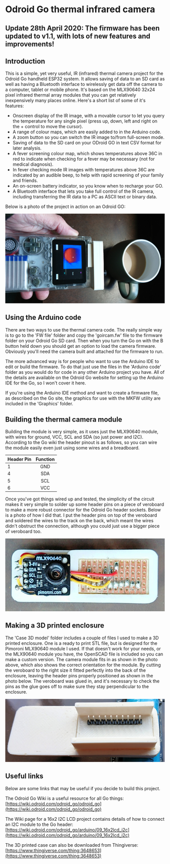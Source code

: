 # Odroid Go thermal infrared camera

## Update 28th April 2020: The firmware has been updated to v1.1, with lots of new features and improvements!

## Introduction

This is a simple, yet very useful, IR (infrared) thermal camera project for the Odroid Go handheld ESP32 system. It allows saving of data to an SD card as well as having a Bluetooth interface to wirelessly get data off the camera to a computer, tablet or mobile phone. It's based on the MLX90640 32x24 pixel infrared thermal array modules that you can get relatively inexpensively many places online. Here's a short list of some of it's features:

* Onscreen display of the IR image, with a movable cursor to let you query the temperature for any single pixel (press up, down, left and right on the + control to move the cursor).
* A range of colour maps, which are easily added to in the Arduino code.
* A zoom button so you can switch the IR image to/from full-screen mode.
* Saving of data to the SD card on your ODroid GO in text CSV format for later analysis.
* A fever screening colour map, which shows temperatures above 36C in red to indicate when checking for a fever may be necessary (not for medical diagnosis).
* In fever checking mode IR images with temperatures above 36C are indicated by an audible beep, to help with rapid screening of your family and friends.
* An on-screen battery indicator, so you know when to recharge your GO.
* A Bluetooth interface that lets you take full control of the IR camera, including transferring the IR data to a PC as ASCII text or binary data.

Below is a photo of the project in action on an Odroid GO:

![The thermal camera in action](https://github.com/drandrewthomas/Odroid_Go_thermal_IR_camera/blob/master/Photos/cupheat.jpg)

## Using the Arduino code

There are two ways to use the thermal camera code. The really simple way is to go to the 'FW file' folder and copy the 'goircam.fw' file to the firmware folder on your Odroid Go SD card. Then when you turn the Go on with the B button held down you should get an option to load the camera firmware. Obviously you'll need the camera built and attached for the firmware to run.

The more advanced way is for people who want to use the Arduino IDE to edit or build the firmware. To do that just use the files in the 'Arduino code' folder as you would do for code in any other Arduino project you have. All of the details are available on the Odroid Go website for setting up the Arduino IDE for the Go, so I won't cover it here.

If you're using the Arduino IDE method and want to create a firmware file, as described on the Go site, the graphics for use with the MKFW utility are included in the 'Graphics' folder.

## Building the thermal camera module

Building the module is very simple, as it uses just the MLX90640 module, with wires for ground, VCC, SCL and SDA (so just power and I2C). According to the Go wiki the header pinout is as follows, so you can wire the module easily even just using some wires and a breadboard.

| Header Pin | Function |
| ---------- |:--------:|
| 1          | GND      |
| 4          | SDA      |
| 5          | SCL      |
| 6          | VCC      |

Once you've got things wired up and tested, the simplicity of the circuit makes it very simple to solder up some header pins on a piece of veroboard to make a more robust connector for the Odroid Go header sockets. Below is a photo of how I did that. I put the header pins on top of the veroboard and soldered the wires to the track on the back, which meant the wires didn't obstruct the connection, although you could just use a bigger piece of veroboard too.

![A photo of the circuit](https://github.com/drandrewthomas/Odroid_Go_thermal_IR_camera/blob/master/Photos/wiringinside.jpg)

## Making a 3D printed enclosure

The 'Case 3D model' folder includes a couple of files I used to make a 3D printed enclosure. One is a ready to print STL file, but is designed for the Pimoroni MLX90640 module I used. If that doesn't work for your needs, or the MLX90640 module you have, the OpenSCAD file is included so you can make a custom version. The camera module fits in as shown in the photo above, which also shows the correct orientation for the module. By cutting the veroboard to the right size it fitted perfectly into the back of the enclosure, leaving the header pins properly positioned as shown in the photo below. The veroboard was glued in, and it's necessary to check the pins as the glue goes off to make sure they stay perpendicular to the enclosure.

![A photo of the back of the enclosure showing the header pins glued in](https://github.com/drandrewthomas/Odroid_Go_thermal_IR_camera/blob/master/Photos/caseback.jpg)

## Useful links

Below are some links that may be useful if you decide to build this project.

The Odroid Go Wiki is a useful resource for all Go things: [https://wiki.odroid.com/odroid_go/odroid_go](https://wiki.odroid.com/odroid_go/odroid_go)

The Wiki page for a 16x2 I2C LCD project contains details of how to connect an I2C module to the Go header: [https://wiki.odroid.com/odroid_go/arduino/09_16x2lcd_i2c](https://wiki.odroid.com/odroid_go/arduino/09_16x2lcd_i2c)

The 3D printed case can also be downloaded from Thingiverse: [https://www.thingiverse.com/thing:3648653](https://www.thingiverse.com/thing:3648653)
